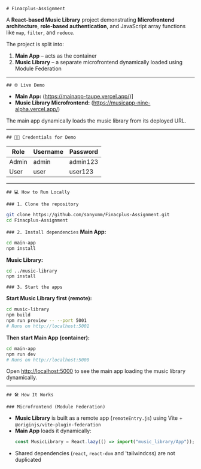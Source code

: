 `# Finacplus-Assignment`

A **React-based Music Library** project demonstrating **Microfrontend architecture**, **role-based authentication**, and JavaScript array functions like `map`, `filter`, and `reduce`.

The project is split into:
1. **Main App** – acts as the container
2. **Music Library** – a separate microfrontend dynamically loaded using Module Federation

---
`## 🌐 Live Demo`

- **Main App:** (https://mainapp-taupe.vercel.app/)]
- **Music Library Microfrontend:** (https://musicapp-nine-alpha.vercel.app/)

The main app dynamically loads the music library from its deployed URL.

---

`## 🧑‍💻 Credentials for Demo`

| Role  |     Username        |              Password                 |
|-------|---------------------|---------------------------------------|
| Admin |      admin          |             admin123                  |
| User  |      user           |             user123                   |

---

`## 💻 How to Run Locally`

`### 1. Clone the repository`
```bash
git clone https://github.com/sanyxmm/Finacplus-Assignment.git
cd Finacplus-Assignment
```

`### 2. Install dependencies`
**Main App:**
```bash
cd main-app
npm install
```
**Music Library:**
```bash
cd ../music-library
npm install
```

`### 3. Start the apps`

**Start Music Library first (remote):**
```bash
cd music-library
npm build
npm run preview -- --port 5001
# Runs on http://localhost:5001
```

**Then start Main App (container):**
```bash
cd main-app
npm run dev
# Runs on http://localhost:5000
```

Open [http://localhost:5000](http://localhost:5000) to see the main app loading the music library dynamically.

---

`## 🛠 How It Works`

`### Microfrontend (Module Federation)`

- **Music Library** is built as a remote app (`remoteEntry.js`) using Vite + `@originjs/vite-plugin-federation`
- **Main App** loads it dynamically:
  ```javascript
  const MusicLibrary = React.lazy(() => import("music_library/App"));
  ```
- Shared dependencies (`react`, `react-dom` and 'tailwindcss) are not duplicated
